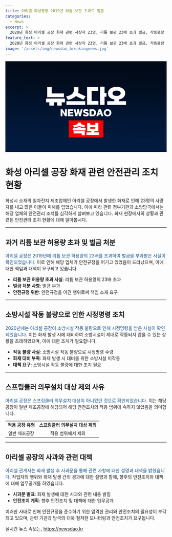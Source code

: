 ```yaml
---
title: 아리셀 화성공장 2019년 리튬 보관 초과로 벌금
categories:
  - News
excerpt: >
  2020년 화성 아리셀 공장 화재 관련 사상자 23명, 리튬 보관 23배 초과 벌금, 작동불량 등 조치 논란. 소방관 현장 브리핑에서, 공장은 스크링쿨러 의무설치 대상이 아니었다. 화재 신고 여부와 관련하여 조사 중이며, 아리셀 관계자는 화재 원인과 대응에 대한 사과문을 발표했다.
feature_text: >
  2020년 화성 아리셀 공장 화재 관련 사상자 23명, 리튬 보관 23배 초과 벌금, 작동불량 등 조치 논란. 소방관 현장 브리핑에서, 공장은 스크링쿨러 의무설치 대상이 아니었다. 화재 신고 여부와 관련하여 조사 중이며, 아리셀 관계자는 화재 원인과 대응에 대한 사과문을 발표했다.
image: '/assets/img/newsdao_breakingnews.jpg'
---
```


<p><img src="/assets/img/newsdao_breakingnews.jpg" alt="koreaapp 속보" /></p>

<h1 data-ke-size="size26">화성 아리셀 공장 화재 관련 안전관리 조치 현황</h1>

<p>화성시 소재의 일차전지 제조업체인 아리셀 공장에서 발생한 화재로 인해 23명의 사망자를 내고 많은 이들이 피해를 입었습니다. 이에 따라 관련 정부기관과 소방당국에서는 해당 업체의 안전관리 조치를 심각하게 살펴보고 있습니다. 화재 현장에서의 상황과 관련된 안전관리 조치 현황에 대해 알아봅시다.</p>

<hr>

<h2 data-ke-size="size24">과거 리튬 보관 허용량 초과 및 벌금 처분</h2>

<p><span style="color: #1a5490;">아리셀 공장은 2019년에 리튬 보관 허용량의 23배를 초과하여 벌금을 부과받은 사실이 확인되었습니다.</span> 이로 인해 해당 업체가 안전규정을 어기고 있었음이 드러났으며, 이에 대한 책임과 대책이 요구되고 있습니다.</p>

<ul>
  <li><b>리튬 보관 허용량 초과 사실</b>: 리튬 보관 허용량의 23배 초과</li>
  <li><b>벌금 처분 사항</b>: 벌금 부과</li>
  <li><b>안전규정 위반</b>: 안전규정을 어긴 행위로써 책임 소재 요구</li>
</ul>

<hr>

<h2 data-ke-size="size24">소방시설 작동 불량으로 인한 시정명령 조치</h2>

<p><span style="color: #1a5490;">2020년에는 아리셀 공장이 소방시설 작동 불량으로 인해 시정명령을 받은 사실이 확인되었습니다.</span> 이는 화재 발생 시에 대비하여 소방시설이 제대로 작동되지 않을 수 있는 상황을 초래하였으며, 이에 대한 조치가 필요합니다.</p>

<ul>
  <li><b>작동 불량 사실</b>: 소방시설 작동 불량으로 시정명령 수령</li>
  <li><b>화재 대비 부족</b>: 화재 발생 시 대비를 위한 소방시설 미작동</li>
  <li><b>대책 요구</b>: 소방시설 작동 불량에 대한 조치 필요</li>
</ul>

<hr>

<h2 data-ke-size="size24">스프링쿨러 의무설치 대상 제외 사유</h2>

<p><span style="color: #1a5490;">아리셀 공장은 스프링쿨러 의무설치 대상이 아니었던 것으로 확인되었습니다.</span> 이는 해당 공장이 일반 제조공장에 해당되어 해당 안전조치의 적용 범위에 속하지 않았음을 의미합니다.</p>

<table>
  <tr>
    <td style="text-align: center; height: 17px;"><b>적용 공장 유형</b></td>
    <td style="text-align: center; height: 17px;"><b>스프링쿨러 의무설치 대상 제외</b></td>
  </tr>
  <tr>
    <td style="text-align: center; height: 17px;">일반 제조공장</td>
    <td style="text-align: center; height: 17px;">적용 범위에서 제외</td>
  </tr>
</table>

<hr>

<h2 data-ke-size="size24">아리셀 공장의 사과와 관련 대책</h2>

<p><span style="color: #1a5490;">아리셀 관계자는 화재 발생 후 사과문을 통해 관련 사항에 대한 설명과 대책을 밝혔습니다.</span> 작업자의 행위와 화재 발생 간의 경과에 대한 설명과 함께, 향후의 안전조치와 대책에 대해 업무공개를 하였습니다.</p>

<ul>
  <li><b>사과문 발표</b>: 화재 발생에 대한 사과와 관련 내용 밝힘</li>
  <li><b>안전조치 계획</b>: 향후 안전조치 및 대책에 대한 업무공개</li>
</ul>

<p>이러한 사태로 인해 안전규정을 준수하기 위한 엄격한 관리와 안전조치의 필요성이 부각되고 있으며, 관련 기관과 당국의 더욱 철저한 모니터링과 안전조치가 요구됩니다.</p>
실시간 뉴스 속보는, <a href="https://newsdao.kr" rel="dofollow">https://newsdao.kr</a>


